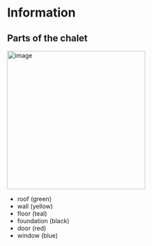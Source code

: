 # Information

## Parts of the chalet

<img width="321" alt="image" src="https://github.com/user-attachments/assets/47fc6b21-cf25-4001-8699-db137d26a695">

* roof (green)
* wall (yellow)
* floor (teal)
* foundation (black)
* door (red)
* window (blue)

